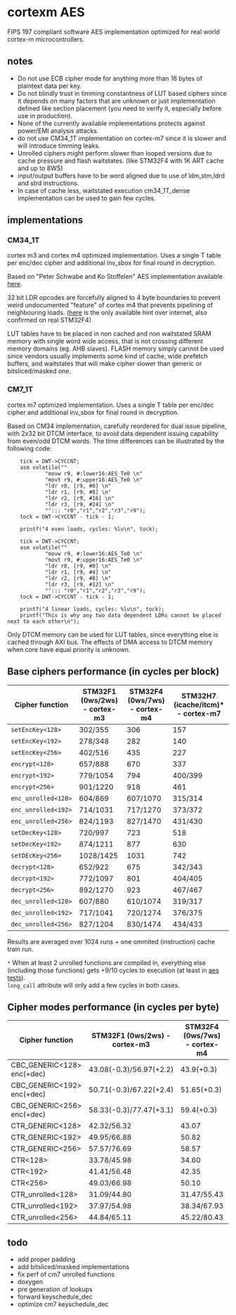 # cortexm AES

FIPS 197 compliant software AES implementation optimized for real world cortex-m microcontrollers.


## notes
- Do not use ECB cipher mode for anything more than 16 bytes of plaintext data per key.
- Do not blindly trust in timming constantness of LUT based ciphers since it depends on many factors that are 
unknown or just implementation defined like section placement (you need to verify it, especially before use in production).
- None of the currently available implementations protects against power/EMI analysis attacks.
- do not use CM34_1T implementation on cortex-m7 since it is slower and will introduce timming leaks.
- Unrolled ciphers might perform slower than looped versions due to cache pressure and flash waitstates. (like STM32F4 with 1K ART cache and up to 8WS) 
- input/output buffers have to be word aligned due to use of ldm,stm,ldrd and strd instructions.
- In case of cache less, waitstated execution cm34_1T_dense implementation can be used to gain few cycles.

## implementations

### CM34_1T

cortex m3 and cortex m4 optimized implementation.
Uses a single T table per enc/dec cipher and additional inv_sbox for final round in decryption.

Based on "Peter Schwabe and Ko Stoffelen" AES implementation available [here](https://github.com/Ko-/aes-armcortexm).

32 bit LDR opcodes are forcefully aligned to 4 byte boundaries to prevent weird undocumented "feature" of cortex m4 that prevents pipelining of neighbouring loads. 
([here](https://community.arm.com/processors/f/discussions/4069/cortex-m3-pipelining-of-consecutive-ldr-instructions-to-different-memory-regions) is the 
only available hint over internet, also confirmed on real STM32F4)

LUT tables have to be placed in non cached and non waitstated SRAM memory with single word wide access, that is not crossing different memory domains (eg. AHB slaves).
FLASH memory simply cannot be used since vendors usually implements some kind of cache, wide prefetch buffers, and waitstates that will make cipher slower than generic or bitsliced/masked one.

### CM7_1T

cortex m7 optimized implementation.
Uses a single T table per enc/dec cipher and additional inv_sbox for final round in decryption.

Based on CM34 implementation, carefully reordered for dual issue pipeline, with 2x32 bit DTCM interface, to avoid data dependent issuing capability from even/odd DTCM words.
The time differences can be illustrated by the following code:
```
	tick = DWT->CYCCNT;
	asm volatile(""
			"movw r9, #:lower16:AES_Te0 \n"
			"movt r9, #:upper16:AES_Te0 \n"
			"ldr r0, [r9, #0] \n"
			"ldr r1, [r9, #8] \n"
			"ldr r2, [r9, #16] \n"
			"ldr r3, [r9, #24] \n"
			""::: "r0","r1","r2","r3","r9");
	tock = DWT->CYCCNT - tick - 1;

	printf("4 even loads, cycles: %lu\n", tock);

	tick = DWT->CYCCNT;
	asm volatile(""
			"movw r9, #:lower16:AES_Te0 \n"
			"movt r9, #:upper16:AES_Te0 \n"
			"ldr r0, [r9, #0] \n"
			"ldr r1, [r9, #4] \n"
			"ldr r2, [r9, #8] \n"
			"ldr r3, [r9, #12] \n"
			""::: "r0","r1","r2","r3","r9");
	tock = DWT->CYCCNT - tick - 1;

	printf("4 linear loads, cycles: %lu\n", tock);
	printf("This is why any two data dependent LDRs cannot be placed next to each other\n");
```

Only DTCM memory can be used for LUT tables, since everything else is cached through AXI bus.
The effects of DMA access to DTCM memory when core have equal priority is unknown.

## Base ciphers performance (in cycles per block)

| Cipher function     | STM32F1 (0ws/2ws) - cortex-m3 | STM32F4 (0ws/7ws) - cortex-m4 | STM32H7 (icache/itcm)* - cortex-m7 |
|---------------------|-------------------------------|-------------------------------|-----------------------------------|
| `setEncKey<128>`    | 302/355   | 306      | 157 |
| `setEncKey<192>`    | 278/348   | 282      | 140 |
| `setEncKey<256>`    | 402/516   | 435      | 227 |
| `encrypt<128>`      | 657/888   | 670      | 337 |
| `encrypt<192>`      | 779/1054  | 794      | 400/399 |
| `encrypt<256>`      | 901/1220  | 918      | 461 |
| `enc_unrolled<128>` | 604/869   | 607/1070 | 315/314 |
| `enc_unrolled<192>` | 714/1031  | 717/1270 | 373/372 | 
| `enc_unrolled<256>` | 824/1193  | 827/1470 | 431/430 | 
| `setDecKey<128>`    | 720/997   | 723      | 518 |
| `setDecKey<192>`    | 874/1211  | 877      | 630 |
| `setDEcKey<256>`    | 1028/1425 | 1031     | 742 |
| `decrypt<128>`      | 652/922   | 675      | 342/343 |
| `decrypt<192>`      | 772/1097  | 801      | 404/405 |
| `decrypt<256>`      | 892/1270  | 923      | 467/467 |
| `dec_unrolled<128>` | 607/880   | 610/1074 | 319/317 |
| `dec_unrolled<192>` | 717/1041  | 720/1274 | 376/375 |
| `dec_unrolled<256>` | 827/1204  | 830/1474 | 434/433 | 

Results are averaged over 1024 runs + one ommited (instruction) cache train run.

`*` When at least 2 unrolled functions are compiled in, everything else (including those functions) gets +9/10 cycles to execution (at least in [aes tests](aes_tests.hpp)).  
`long_call` attribute will only add a few cycles in both cases.

## Cipher modes performance (in cycles per byte) 

| Cipher function            | STM32F1 (0ws/2ws) - cortex-m3 | STM32F4 (0ws/7ws) - cortex-m4 | STM32H7 (icache/itcm) - cortex-m7 |
|----------------------------|-------------------------------|-------------------------------|-----------------------------------|
| CBC_GENERIC<128> enc(+dec) | 43.08(-0.3)/56.97(+2.2)       | 43.9(+0.3)                    |                                   |
| CBC_GENERIC<192> enc(+dec) | 50.71(-0.3)/67.22(+2.4)       | 51.65(+0.3)                   |                                   |
| CBC_GENERIC<256> enc(+dec) | 58.33(-0.3)/77.47(+3.1)       | 59.4(+0.3)                    |                                   |
| CTR_GENERIC<128>           | 42.32/56.32                   | 43.07                         |                                   |
| CTR_GENERIC<192>           | 49.95/66.88                   | 50.82                         |                                   |
| CTR_GENERIC<256>           | 57.57/76.69                   | 58.57                         |                                   |
| CTR<128>                   | 33.78/45.98                   | 34.60                         |                                   |
| CTR<192>                   | 41.41/56.48                   | 42.35                         |                                   |
| CTR<256>                   | 49.03/66.98                   | 50.10                         |                                   |
| CTR_unrolled<128>          | 31.09/44.80                   | 31.47/55.43                   |                                   |
| CTR_unrolled<192>          | 37.97/54.98                   | 38.34/67.93                   |                                   |
| CTR_unrolled<256>          | 44.84/65.11                   | 45.22/80.43                   |                                   |

## todo
- add proper padding
- add bitsliced/masked implementations
- fix perf of cm7 unrolled functions
- doxygen
- pre generation of lookups
- forward keyschedule_dec 
- optimize cm7 keyschedule_dec